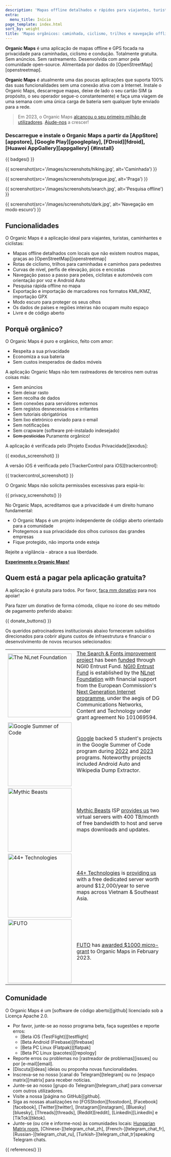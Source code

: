 ```yaml
---
description: 'Mapas offline detalhados e rápidos para viajantes, turistas, condutores, caminhantes e ciclistas criados pelos fundadores da aplicação MapsWithMe (Maps.Me).'
extra:
  menu_title: Início
page_template: index.html
sort_by: weight
title: 'Mapas orgânicos: caminhada, ciclismo, trilhos e navegação offline'
---
```


**Organic Maps** é uma aplicação de mapas offline e GPS focada na privacidade para caminhadas, ciclismo e condução. Totalmente gratuita. Sem anúncios. Sem rastreamento. Desenvolvida com amor pela comunidade open-source. Alimentada por dados do [OpenStreetMap][openstreetmap].

**Organic Maps** é atualmente uma das poucas aplicações que suporta 100% das suas funcionalidades sem uma conexão ativa com a Internet. Instale o Organic Maps, descarregue mapas, deixe de lado o seu cartão SIM (a propósito, o seu operador segue-o constantemente) e faça uma viagem de uma semana com uma única carga de bateria sem qualquer byte enviado para a rede.

> Em 2023, o Organic Maps [alcançou o seu primeiro milhão de utilizadores](@/news/2023-12-23/281/index.md). [Ajude-nos](@/donate/index.md) a crescer!

### Descarregue e instale o Organic Maps a partir da [AppStore][appstore], [Google Play][googleplay], [FDroid][fdroid], [Huawei AppGallery][appgallery] {#install}

{{ badges() }}

{{ screenshot(src='/images/screenshots/hiking.jpg', alt='Caminhada') }}

{{ screenshot(src='/images/screenshots/prague.jpg', alt='Praga') }}

{{ screenshot(src='/images/screenshots/search.jpg', alt='Pesquisa offline')
}}

{{ screenshot(src='/images/screenshots/dark.jpg', alt='Navegação em modo
escuro') }}

## Funcionalidades

O Organic Maps é a aplicação ideal para viajantes, turistas, caminhantes e
ciclistas:

- Mapas offline detalhados com locais que não existem noutros mapas, graças
  ao [OpenStreetMap][openstreetmap]
- Rotas de ciclismo, trilhos para caminhadas e caminhos para pedestres
- Curvas de nível, perfis de elevação, picos e encostas
- Navegação passo a passo para peões, ciclistas e automóveis com orientação
  por voz e Android Auto
- Pesquisa rápida offline no mapa
- Exportação e importação de marcadores nos formatos KML/KMZ, importação GPX
- Modo escuro para proteger os seus olhos
- Os dados de países e regiões inteiras não ocupam muito espaço
- Livre e de código aberto

## Porquê orgânico?

O Organic Maps é puro e orgânico, feito com amor:

- Respeita a sua privacidade
- Economiza a sua bateria
- Sem custos inesperados de dados móveis

A aplicação Organic Maps não tem rastreadores de terceiros nem outras coisas
más:

- Sem anúncios
- Sem deixar rasto
- Sem recolha de dados
- Sem conexões para servidores externos
- Sem registos desnecessários e irritantes
- Sem tutoriais obrigatórios
- Sem lixo eletrónico enviado para o email
- Sem notificações
- Sem crapware (software pré-instalado indesejado)
- ~~Sem pesticidas~~ Puramente orgânico!

A aplicação é verificada pelo [Projeto Exodus Privacidade][exodus]:

{{ exodus_screenshot() }}

A versão iOS é verificada pelo [TrackerControl para iOS][trackercontrol]:

{{ trackercontrol_screenshot() }}

O Organic Maps não solicita permissões excessivas para espiá-lo:

{{ privacy_screenshots() }}

No Organic Maps, acreditamos que a privacidade é um direito humano
fundamental:

- O Organic Maps é um projeto independente de código aberto orientado para a
  comunidade
- Protegemos a sua privacidade dos olhos curiosos das grandes empresas
- Fique protegido, não importa onde esteja

Rejeite a vigilância - abrace a sua liberdade.

**[Experimente o Organic Maps!](#install)**

## Quem está a pagar pela aplicação gratuita?

A aplicação é gratuita para todos. Por favor, [faça mm
donativo](@/donate/index.md) para nos apoiar!

Para fazer um donativo de forma cómoda, clique no ícone do seu método de
pagamento preferido abaixo:

{{ donate_buttons() }}

Os queridos patrocinadores institucionais abaixo forneceram subsídios direcionados para cobrir alguns custos de infraestrutura e financiar o desenvolvimento de novos recursos selecionados:

<table style="border-spacing: 20px">
  <tr>
    <td>
      <a href="https://nlnet.nl/"><img src="{{ base_url() }}/sponsors/nlnet.svg" alt="The NLnet Foundation" width="200px"></a>
    </td>
    <td>
      <a href="https://github.com/organicmaps/organicmaps/milestone/7">The Search & Fonts improvement project</a> has been <a href="https://nlnet.nl/project/OrganicMaps/">funded</a> through NGI0 Entrust Fund. <a href="https://nlnet.nl/entrust/">NGI0 Entrust Fund</a> is established by the <a href="https://nlnet.nl/">NLnet Foundation</a> with financial support from the European Commission's <a href="https://www.ngi.eu/">Next Generation Internet programme</a>, under the aegis of DG Communications Networks, Content and Technology under grant agreement No 101069594.
    </td>
  </tr>
  <tr>
    <td>
      <a href="https://summerofcode.withgoogle.com/"><img src="{{ base_url() }}/sponsors/gsoc.svg" alt="Google Summer of Code" width="200px"></a>
    </td>
    <td>
      <a href="https://summerofcode.withgoogle.com/">Google</a> backed 5 student's projects in the Google Summer of Code program during <a href="https://summerofcode.withgoogle.com/programs/2022/organizations/organic-maps">2022</a> and <a href="https://summerofcode.withgoogle.com/programs/2023/organizations/organic-maps">2023</a> programs. Noteworthy projects included Android Auto and Wikipedia Dump Extractor.
    </td>
  </tr>
  <tr>
    <td>
      <a href="https://www.mythic-beasts.com/"><img src="{{ base_url() }}/sponsors/mythic-beasts.png" alt="Mythic Beasts" width="200px"></a>
    </td>
    <td>
      <a href="https://www.mythic-beasts.com/">Mythic Beasts</a> ISP <a href="https://www.mythic-beasts.com/blog/2021/10/06/improving-the-world-bit-by-expensive-bit/">provides us</a> two virtual servers with 400 TB/month of free bandwidth to host and serve maps downloads and updates.
    </td>
  </tr>
  <tr>
    <td>
      <a href="https://44plus.vn"><img src="{{ base_url() }}/sponsors/44plus.svg" alt="44+ Technologies" width="200px"></a>
    </td>
    <td>
      <a href="https://44plus.vn">44+ Technologies</a> is <a href="https://44plus.vn/organicmaps">providing us </a>with a free dedicated server worth around $12,000/year to serve maps across Vietnam & Southeast Asia.
    </td>
  </tr>
  <tr>
    <td>
      <a href="https://futo.org"><img src="{{ base_url() }}/sponsors/futo.svg" alt="FUTO" width="200px"></a>
    </td>
    <td>
      <a href="https://futo.org">FUTO</a> has <a href="https://www.youtube.com/watch?v=fJJclgBHrEw">awarded $1000 micro-grant</a> to Organic Maps in February 2023.
    </td>
  </tr>
</table>

## Comunidade

O Organic Maps é um [software de código aberto][github] licenciado sob a
Licença Apache 2.0.

- Por favor, junte-se ao nosso programa beta, faça sugestões e reporte
  erros:
  * [Beta iOS (TestFlight)][testflight]
  * [Beta Android (Firebase)][firebase]
  * [Beta PC Linux (Flatpak)][flatpak]
  * [Beta PC Linux (pacotes)][repology]
- Reporte erros ou problemas no [rastreador de problemas][issues] ou por
  [e-mail][email].
- [Discuta][ideas] ideias ou proponha novas funcionalidades.
- Inscreva-se no nosso [canal do Telegram][telegram] ou no [espaço
  matrix][matrix] para receber notícias.
- Junte-se ao nosso [grupo do Telegram][telegram_chat] para conversar com
  outros utilizadores.
- Visite a nossa [página no GitHub][github].
- Siga as nossas atualizações no [FOSStodon][fosstodon],
  [Facebook][facebook], [Twitter][twitter],
  [Instagram][instagram], [Bluesky][bluesky], [Threads][threads], [Reddit][reddit], [LinkedIn][LinkedIn] e [TikTok][tiktok].
- Junte-se (ou crie e informe-nos) às comunidades locais: [Hungarian Matrix
  room](https://matrix.to/#/#organicmapstranslate_hu:matrix.org),
  [Chinese-][telegram_chat_zh], [French-][telegram_chat_fr],
  [Russian-][telegram_chat_ru], [Turkish-][telegram_chat_tr]speaking
  Telegram chats.

[fork]: https://pt.wikipedia.org/wiki/Bifurcação_(desenvolvimento_de_software)

{{ references() }}
